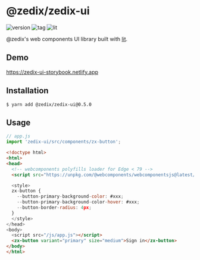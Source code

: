 # @zedix/zedix-ui

![version](https://img.shields.io/github/package-json/v/zedix/zedix-ui.svg?maxAge=60)
![tag](https://img.shields.io/github/tag/zedix/zedix-ui.svg?maxAge=60)
![lit](https://img.shields.io/badge/lib-lit-blue.svg?maxAge=60)

@zedix's web components UI library built with [lit](https://github.com/lit/lit/).

## Demo

https://zedix-ui-storybook.netlify.app

## Installation

```
$ yarn add @zedix/zedix-ui@0.5.0
```

## Usage

```js
// app.js
import 'zedix-ui/src/components/zx-button';
```

```html
<!doctype html>
<html>
<head>
  <!-- webcomponents polyfills loader for Edge < 79 -->
  <script src="https://unpkg.com/@webcomponents/webcomponentsjs@latest/webcomponents-loader.js">script>

  <style>
  zx-button {
    --button-primary-background-color: #xxx;
    --button-primary-background-color-hover: #xxx;
    --button-border-radius: 4px;
  }
  </style>
</head>
<body>
  <script src="/js/app.js"></script>
  <zx-button variant="primary" size="medium">Sign in</zx-button>
</body>
</html>
```

